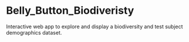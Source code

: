 # Belly_Button_Biodiveristy
Interactive web app to explore and display a biodiversity and test subject demographics dataset.
